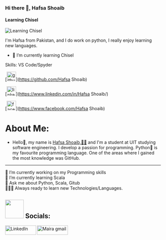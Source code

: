 ### Hi there 👋, Hafsa Shoaib
#### Learning Chisel
![Learning Chisel](https://forkdrop.io/images/article/github-banner@0,5x.png)

I'm Hafsa from Pakistan, and I do work on python, I really enjoy learning new languages.
- 🌱 I’m currently learning Chisel 

Skills: VS Code/Spyder
 
[<img src='https://cdn.jsdelivr.net/npm/simple-icons@3.0.1/icons/github.svg' alt='github' height='30'>](https://github.com/Hafsa Shoaib) 

[<img src='https://cdn.jsdelivr.net/npm/simple-icons@3.0.1/icons/linkedin.svg' alt='linkedin' height='30'>](https://www.linkedin.com/in/Hafsa Shoaib/)  

[<img src='https://cdn.jsdelivr.net/npm/simple-icons@3.0.1/icons/facebook.svg' alt='facebook' height='30'>](https://www.facebook.com/Hafsa Shoaib)  

# About Me:

- Hello🤍, my name is <a href="https://www.linkedin.com/in/hafsa-shoaib-39ba42250/" target="blank">Hafsa Shoaib,👨‍💻</a> and I'm a student at UIT studying software engineering. I develop a passion for programming. Python🐍 is my favourite programming language. One of the areas where I gained the most knowledge was GitHub.
------
🔭 I’m currently working on my Programming skills <br>🌱 I’m currently learning Scala<br>💬 Ask me about Python, Scala, Gitub<br>👨🏼‍💻 Always ready to learn new Technologies/Languages.<br>


## <img src='.github/workflows/tech.gif' height=60/> Socials:
<div>
<a href="https://www.linkedin.com/in/hafsa-shoaib-39ba42250/" ><img align="left" alt="LinkedIn" height="30px" width="100px" src="https://img.shields.io/badge/Linkedin-0A66C2?style=for-the-badge&logo=Linkedin&logoColor=white" /></a>
<a href="hafsashoaib989@gmail.com"><img align="left" alt="Maira gmail" height="30px" width="100px" src="https://img.shields.io/badge/Gmail-EA4335?style=for-the-badge&logo=Gmail&logoColor=white" /></a></div>
